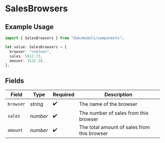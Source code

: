 # SalesBrowsers

## Example Usage

```typescript
import { SalesBrowsers } from "dub/models/components";

let value: SalesBrowsers = {
  browser: "<value>",
  sales: 5812.73,
  amount: 3132.18,
};
```

## Fields

| Field                                       | Type                                        | Required                                    | Description                                 |
| ------------------------------------------- | ------------------------------------------- | ------------------------------------------- | ------------------------------------------- |
| `browser`                                   | *string*                                    | :heavy_check_mark:                          | The name of the browser                     |
| `sales`                                     | *number*                                    | :heavy_check_mark:                          | The number of sales from this browser       |
| `amount`                                    | *number*                                    | :heavy_check_mark:                          | The total amount of sales from this browser |